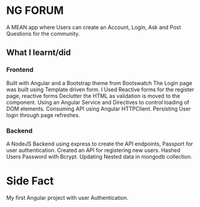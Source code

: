 # NG FORUM

A MEAN app where Users can create an Account, Login, Ask and Post Questions for the community.

## What I learnt/did

### Frontend

Built with Angular and a Bootstrap theme from Bootswatch
The Login page was built using Template driven form.
I Used Reactive forms for the register page, reactive forms Declutter the HTML as validation is moved to the component.
Using an Angular Service and Directives to control loading of DOM elements.
Consuming API using Angular HTTPClient.
Persisting User login through page refreshes.

### Backend

A NodeJS Backend using express to create the API endpoints, Passport for user authentication.
Created an API for registering new users.
Hashed Users Password with Bcrypt.
Updating Nested data in mongodb collection.


# Side Fact

My first Angular project with user Authentication.

